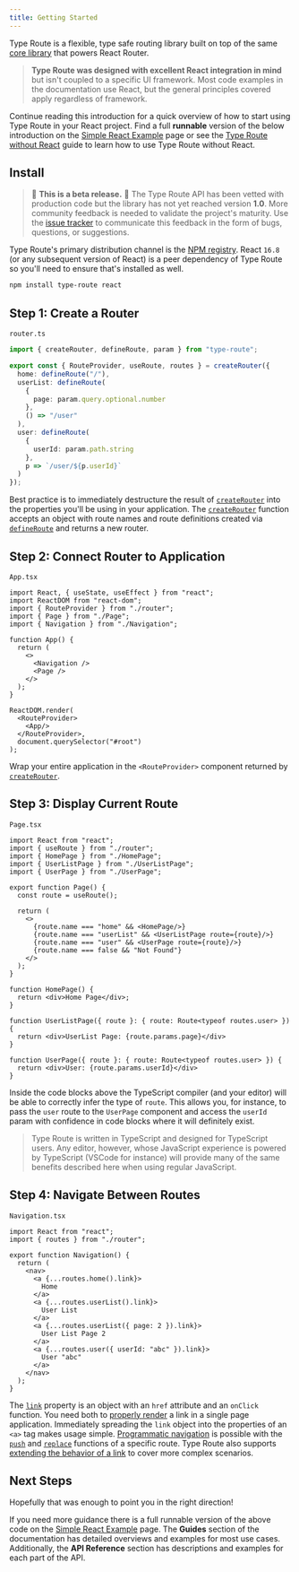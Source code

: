 ```yaml
---
title: Getting Started
---
```


Type Route is a flexible, type safe routing library built on top of the same [core library](https://github.com/ReactTraining/history) that powers React Router. 

> **Type Route was designed with excellent React integration in mind** but isn't coupled to a specific UI framework. Most code examples in the documentation use React, but the general principles covered apply regardless of framework.

Continue reading this introduction for a quick overview of how to start using Type Route in your React project. Find a full <b>runnable</b> version of the below introduction on the [Simple React Example](https://typehero.org/type-route/docs/introduction/simple-react-example) page or see the [Type Route without React](https://typehero.org/type-route/docs/guides/type-route-without-react) guide to learn how to use Type Route without React.

## Install

> 🚨 **This is a beta release.** 🚨 The Type Route API has been vetted with production code but the library has not yet reached version **1.0**. More community feedback is needed to validate the project's maturity. Use the [issue tracker](https://github.com/typehero/type-route/issues) to communicate this feedback in the form of bugs, questions, or suggestions.

Type Route's primary distribution channel is the [NPM registry](https://www.npmjs.com/package/type-route). React `16.8` (or any subsequent version of React) is a peer dependency of Type Route so you'll need to ensure that's installed as well.

```bash
npm install type-route react
```

## Step 1: Create a Router

`router.ts`

```typescript
import { createRouter, defineRoute, param } from "type-route";

export const { RouteProvider, useRoute, routes } = createRouter({
  home: defineRoute("/"),
  userList: defineRoute(
    {
      page: param.query.optional.number
    },
    () => "/user"
  ),
  user: defineRoute(
    {
      userId: param.path.string
    },
    p => `/user/${p.userId}`
  )
});
```

Best practice is to immediately destructure the result of [`createRouter`](https://typehero.org/type-route/docs/api-reference/router/create-router) into the properties you'll be using in your application. The [`createRouter`](https://typehero.org/type-route/docs/api-reference/router/create-router) function accepts an object with route names and route definitions created via [`defineRoute`](https://typehero.org/type-route/docs/api-reference/route-definition/define-route) and returns a new router.

## Step 2: Connect Router to Application

`App.tsx`

```tsx {17-19}
import React, { useState, useEffect } from "react";
import ReactDOM from "react-dom";
import { RouteProvider } from "./router";
import { Page } from "./Page";
import { Navigation } from "./Navigation";

function App() {
  return (
    <>
      <Navigation />
      <Page />
    </>
  );
}

ReactDOM.render(
  <RouteProvider>
    <App/>
  </RouteProvider>,
  document.querySelector("#root")
);
```

Wrap your entire application in the `<RouteProvider>` component returned by [`createRouter`](https://typehero.org/type-route/docs/api-reference/router/create-router).

## Step 3: Display Current Route

`Page.tsx`

```tsx
import React from "react";
import { useRoute } from "./router";
import { HomePage } from "./HomePage";
import { UserListPage } from "./UserListPage";
import { UserPage } from "./UserPage";

export function Page() {
  const route = useRoute();

  return (
    <>
      {route.name === "home" && <HomePage/>}
      {route.name === "userList" && <UserListPage route={route}/>}
      {route.name === "user" && <UserPage route={route}/>}
      {route.name === false && "Not Found"}
    </>
  );
}

function HomePage() {
  return <div>Home Page</div>;
}

function UserListPage({ route }: { route: Route<typeof routes.user> }) {
  return <div>UserList Page: {route.params.page}</div>
}

function UserPage({ route }: { route: Route<typeof routes.user> }) {
  return <div>User: {route.params.userId}</div>
}
```

Inside the code blocks above the TypeScript compiler (and your editor) will be able to correctly infer the type of `route`. This allows you, for instance, to pass the `user` route to the `UserPage` component and access the `userId` param with confidence in code blocks where it will definitely exist.

> Type Route is written in TypeScript and designed for TypeScript users. Any editor, however, whose JavaScript experience is powered by TypeScript (VSCode for instance) will provide many of the same benefits described here when using regular JavaScript.

## Step 4: Navigate Between Routes

`Navigation.tsx`

```tsx
import React from "react";
import { routes } from "./router";

export function Navigation() {
  return (
    <nav>
      <a {...routes.home().link}>
        Home
      </a>
      <a {...routes.userList().link}>
        User List
      </a>
      <a {...routes.userList({ page: 2 }).link}>
        User List Page 2
      </a>
      <a {...routes.user({ userId: "abc" }).link}>
        User "abc"
      </a>
    </nav>
  );
}
```

The [`link`](https://typehero.org/type-route/docs/api-reference/route/link) property is an object with an `href` attribute and an `onClick` function. You need both to [properly render](https://typehero.org/type-route/docs/guides/rendering-links) a link in a single page application. Immediately spreading the `link` object into the properties of an `<a>` tag makes usage simple. [Programmatic navigation](https://typehero.org/type-route/docs/guides/programmatic-navigation) is possible with the [`push`](https://typehero.org/type-route/docs/api-reference/route/push) and [`replace`](https://typehero.org/type-route/docs/api-reference/route/replace) functions of a specific route. Type Route also supports [extending the behavior of a link](https://typehero.org/type-route/docs/guides/custom-link-behavior) to cover more complex scenarios.

## Next Steps

Hopefully that was enough to point you in the right direction!

If you need more guidance there is a full runnable version of the above code on the [Simple React Example](https://typehero.org/type-route/docs/introduction/simple-react-example) page. The **Guides** section of the documentation has detailed overviews and examples for most use cases. Additionally, the **API Reference** section has descriptions and examples for each part of the API.